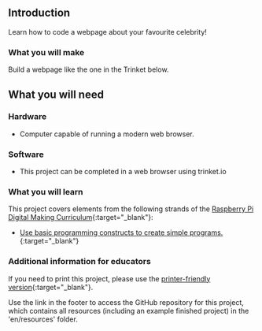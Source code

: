 ## Introduction

Learn how to code a webpage about your favourite celebrity!

### What you will make

Build a webpage like the one in the Trinket below.

## What you will need

### Hardware

+ Computer capable of running a modern web browser.

### Software

+ This project can be completed in a web browser using trinket.io

### What you will learn

This project covers elements from the following strands of the [Raspberry Pi Digital Making Curriculum](http://rpf.io/curriculum){:target="_blank"}:

+ [Use basic programming constructs to create simple programs.](https://www.raspberrypi.org/curriculum/programming/creator){:target="_blank"}

### Additional information for educators

If you need to print this project, please use the [printer-friendly version](https://projects.raspberrypi.org/en/projects/project-name/print){:target="_blank"}.

Use the link in the footer to access the GitHub repository for this project, which contains all resources (including an example finished project) in the 'en/resources' folder.
